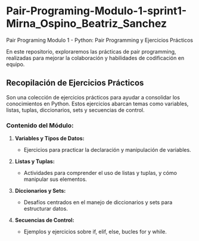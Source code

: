 # Pair-Programing-Modulo-1-sprint1-Mirna_Ospino_Beatriz_Sanchez
Pair Programing Modulo 1 - Python: Pair Programming y Ejercicios Prácticos

En este repositorio, exploraremos las prácticas de pair programming, realizadas para mejorar la colaboración y habilidades de codificación en equipo.

## Recopilación de Ejercicios Prácticos

Son una colección de ejercicios prácticos para ayudar a consolidar  los conocimientos en Python. Estos ejercicios abarcan temas como variables, listas, tuplas, diccionarios, sets y secuencias de control.

### Contenido del Módulo:

1. **Variables y Tipos de Datos:**
   - Ejercicios para practicar la declaración y manipulación de variables.

2. **Listas y Tuplas:**
   - Actividades para comprender el uso de listas y tuplas, y cómo manipular sus elementos.

3. **Diccionarios y Sets:**
   - Desafíos centrados en el manejo de diccionarios y sets para estructurar datos.

4. **Secuencias de Control:**
   - Ejemplos y ejercicios sobre if, elif, else, bucles for y while.
